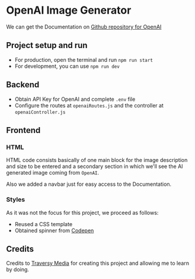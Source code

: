 # OpenAI Image Generator

We can get the Documentation on [Github repository for OpenAI][1]

## Project setup and run

- For production, open the terminal and run `npm run start`
- For development, you can use `npm run dev`

## Backend

- Obtain API Key for OpenAI and complete `.env` file
- Configure the routes at `openaiRoutes.js` and the controller at `openaiController.js`

## Frontend

### HTML

HTML code consists basically of one main block for the image description and size to be entered and a secondary section in which we'll see the AI generated image coming from `OpenAI`.

Also we added a navbar just for easy access to the Documentation.

### Styles

As it was not the focus for this project, we proceed as follows:

- Reused a CSS template
- Obtained spinner from [Codepen][2]

## Credits

Credits to [Traversy Media][3] for creating this project and allowing me to learn by doing.

[1]: https://github.com/openai/openai-node
[2]: https://codepen.io/tbrownvisuals/pen/edGYvx
[3]: https://www.youtube.com/@TraversyMedia

